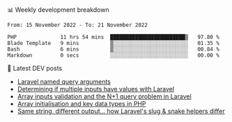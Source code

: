 📊 Weekly development breakdown
<!--START_SECTION:waka-->

```text
From: 15 November 2022 - To: 21 November 2022

PHP              11 hrs 54 mins  ████████████████████████▒   97.80 %
Blade Template   9 mins          ▒░░░░░░░░░░░░░░░░░░░░░░░░   01.35 %
Bash             6 mins          ▒░░░░░░░░░░░░░░░░░░░░░░░░   00.84 %
Markdown         0 secs          ░░░░░░░░░░░░░░░░░░░░░░░░░   00.00 %
```

<!--END_SECTION:waka-->

📕 Latest DEV posts
<!-- BLOG-POST-LIST:START -->
- [Laravel named query arguments](https://dev.to/michaelvickersuk/laravel-named-query-arguments-28kd)
- [Determining if multiple inputs have values with Laravel](https://dev.to/michaelvickersuk/determining-if-multiple-inputs-have-values-with-laravel-km6)
- [Array inputs validation and the N+1 query problem in Laravel](https://dev.to/michaelvickersuk/array-inputs-validation-and-the-n1-query-problem-in-laravel-2agb)
- [Array initialisation and key data types in PHP](https://dev.to/michaelvickersuk/array-initialisation-and-key-data-types-in-php-1e5b)
- [Same string, different output... how Laravel&#39;s slug &amp; snake helpers differ](https://dev.to/michaelvickersuk/same-string-different-output-how-laravels-slug-snake-helpers-differ-1ccj)
<!-- BLOG-POST-LIST:END -->
